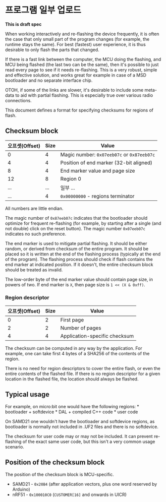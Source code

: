 # 프로그램 일부 업로드

**This is draft spec**

When working interactively and re-flashing the device frequently, it is often the case that only small part of the program changes (for example, the runtime stays the same). For best (fastest) user experience, it is thus desirable to only flash the parts that changed.

If there is a fast link between the computer, the MCU doing the flashing, and MCU being flashed (the last two can be the same), then it's possible to just read every page to see if it needs re-flashing. This is a very robust, simple and effective solution, and works great for example in case of a MSD bootloader and no separate interface chip.

OTOH, if some of the links are slower, it's desirable to include some meta-data to aid with partial flashing. This is especially true over various radio connections.

This document defines a format for specifying checksums for regions of flash.

## Checksum block

| 오프셋(Offset) | Size | Value                                      |
| ----------- | ---- | ------------------------------------------ |
| 0           | 4    | Magic number: `0x07eeb07c` or `0x87eeb07c` |
| 4           | 4    | Position of end marker (32-bit aligned)    |
| 8           | 4    | End marker value and page size             |
| 12          | 8    | Region 0                                   |
| ...         | ...  | 일부 ...                                     |
| ...         | 4    | `0x00000000` - regions terminator          |

All numbers are little endian.

The magic number of `0x87eeb07c` indicates that the bootloader should optimize for frequent re-flashing (for example, by starting after a single (and not double) click on the reset button). The magic number `0x07eeb07c` indicates no such preference.

The end marker is used to mitigate partial flashing. It should be either random, or derived from checksum of the entire program. It should be placed so it is written at the end of the flashing process (typically at the end of the program). The flashing process should check if flash contains the end marker at indicated position. If it doesn't, the entire checksum block should be treated as invalid.

The low-order byte of the end marker value should contain page size, in powers of two. If end marker is `X`, then page size is `1 << (X & 0xff)`.

### Region descriptor

| 오프셋(Offset) | Size | Value                         |
| ----------- | ---- | ----------------------------- |
| 0           | 2    | First page                    |
| 2           | 2    | Number of pages               |
| 4           | 4    | Application-specific checksum |

The checksum can be computed in any way by the application. For example, one can take first 4 bytes of a SHA256 of the contents of the region.

There is no need for region descriptors to cover the entire flash, or even the entire contents of the flashed file. If there is no region descriptor for a given location in the flashed file, the location should always be flashed.

## Typical usage

For example, on micro:bit one would have the following regions: * bootloader + softdevice * DAL + compiled C++ code * user code

On SAMD21 one wouldn't have the bootloader and softdevice regions, as bootloader is normally not included in .UF2 files and there is no softdevice.

The checksum for user code may or may not be included. It can prevent re-flashing of the exact same user code, but this isn't a very common usage scenario.

## Position of the checksum block

The position of the checksum block is MCU-specific.

* SAMD21 - `0x20B4` (after application vectors, plus one word reserved by Arduino)
* nRF51 - `0x100010C0` (`CUSTOMER[16]` and onwards in UICR)